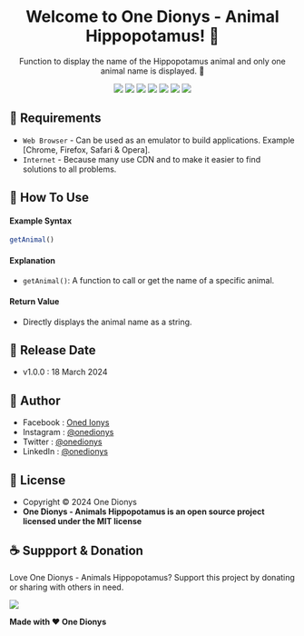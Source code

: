<h1 align="center">Welcome to One Dionys - Animal Hippopotamus! 👋 </h1>

<p align="center">Function to display the name of the Hippopotamus animal and only one animal name is displayed. 💖 </p>

<p align="center">
<img src="https://img.shields.io/github/contributors/onedionys/onedionys-animal-hippopotamus?style=flat-square">
<img src="https://img.shields.io/github/issues/onedionys/onedionys-animal-hippopotamus?style=flat-square">
<img src="https://img.shields.io/github/stars/onedionys/onedionys-animal-hippopotamus?style=flat-square"> 
<img src="https://img.shields.io/github/forks/onedionys/onedionys-animal-hippopotamus?style=flat-square">
<img src="https://img.shields.io/github/last-commit/onedionys/onedionys-animal-hippopotamus.svg?style=flat-square">
<img src="https://img.shields.io/github/languages/code-size/onedionys/onedionys-animal-hippopotamus?style=flat-square">
<img src="https://img.shields.io/github/license/onedionys/onedionys-animal-hippopotamus?style=flat-square">
</p>

## 💾 Requirements

* `Web Browser` - Can be used as an emulator to build applications. Example [Chrome, Firefox, Safari & Opera].
* `Internet` - Because many use CDN and to make it easier to find solutions to all problems.

## 🎯 How To Use

#### Example Syntax

```javascript
getAnimal()
```

#### Explanation

* `getAnimal()`: A function to call or get the name of a specific animal.

#### Return Value

* Directly displays the animal name as a string.

## 📆 Release Date

* v1.0.0 : 18 March 2024

## 🧑 Author

* Facebook : <a href="https://www.facebook.com/theonedionys"> Oned Ionys</a>
* Instagram : <a href="https://www.instagram.com/onedionys/"> @onedionys</a>
* Twitter : <a href="https://twitter.com/onedionys"> @onedionys</a>
* LinkedIn :  <a href="https://www.linkedin.com/in/onedionys/"> @onedionys</a>

## 📝 License

* Copyright © 2024 One Dionys
* **One Dionys - Animals Hippopotamus is an open source project licensed under the MIT license**

## ☕️ Suppport & Donation

Love One Dionys - Animals Hippopotamus? Support this project by donating or sharing with others in need.

<a href="https://www.buymeacoffee.com/onedionys"><img src="https://img.shields.io/badge/Buy_Me_A_Coffee-FFDD00?style=for-the-badge&logo=buy-me-a-coffee&logoColor=black"/> </a>

**Made with ❤️ One Dionys**
